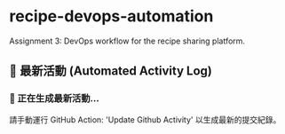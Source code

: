 # recipe-devops-automation 

Assignment 3: DevOps workflow for the recipe sharing platform. 

## 🚀 最新活動 (Automated Activity Log)

### 🚧 正在生成最新活動...

請手動運行 GitHub Action: 'Update Github Activity' 以生成最新的提交紀錄。
